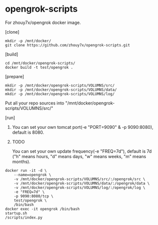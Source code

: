 # opengrok-scripts
For zhouy7x/opengrok docker image.

[clone]
```
mkdir -p /mnt/docker/
git clone https://github.com/zhouy7x/opengrok-scripts.git
```

[build]
```
cd /mnt/docker/opengrok-scripts/
docker build -t test/opengrok .
```
[prepare]
```
mkdir -p /mnt/docker/opengrok-scripts/VOLUMNS/src/
mkdir -p /mnt/docker/opengrok-scripts/VOLUMNS/data/
mkdir -p /mnt/docker/opengrok-scripts/VOLUMNS/log/
```
Put all your repo sources into "/mnt/docker/opengrok-scripts/VOLUMNS/src/"

[run]

1. You can set your own tomcat port(-e "PORT=9090" & -p 9090:8080), default is 8080.
2. TODO

    You can set your own update frequency(-e "FREQ=7d"), default is 7d
    ("h" means hours, "d" means days, "w" means weeks, "m" means months).
    
```
docker run -it -d \
	--name=opengrok \
	-v /mnt/docker/opengrok-scripts/VOLUMNS/src/:/opengrok/src \
	-v /mnt/docker/opengrok-scripts/VOLUMNS/data/:/opengrok/data \
	-v /mnt/docker/opengrok-scripts/VOLUMNS/log/:/opengrok/log \
	-e "FREQ=7d" \
	-p 9090:8080/tcp \
	test/opengrok \
	/bin/bash
docker exec -it opengrok /bin/bash
startup.sh
/scripts/index.py
```

